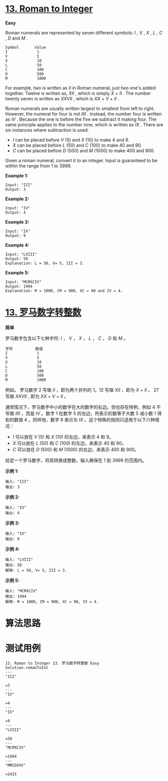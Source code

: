 # [13. Roman to Integer][enTitle]

**Easy**

Roman numerals are represented by seven different symbols:  *I* ,  *V* ,  *X* ,  *L* ,  *C* ,  *D*  and  *M* .

```
Symbol       Value
I             1
V             5
X             10
L             50
C             100
D             500
M             1000
```

For example, two is written as  *II*  in Roman numeral, just two one's added together. Twelve is written as,  *XII* , which is simply  *X*  +  *II* . The number twenty seven is written as  *XXVII* , which is  *XX*  +  *V*  +  *II* .

Roman numerals are usually written largest to smallest from left to right. However, the numeral for four is not  *IIII* . Instead, the number four is written as  *IV* . Because the one is before the five we subtract it making four. The same principle applies to the number nine, which is written as  *IX* . There are six instances where subtraction is used:

-  *I*  can be placed before  *V*  (5) and  *X*  (10) to make 4 and 9.  
-  *X*  can be placed before  *L*  (50) and  *C*  (100) to make 40 and 90.  
-  *C*  can be placed before  *D*  (500) and  *M*  (1000) to make 400 and 900.

Given a roman numeral, convert it to an integer. Input is guaranteed to be within the range from 1 to 3999.

**Example 1:** 

```
Input: "III"
Output: 3
```

**Example 2:** 

```
Input: "IV"
Output: 4
```

**Example 3:** 

```
Input: "IX"
Output: 9
```

**Example 4:** 

```
Input: "LVIII"
Output: 58
Explanation: L = 50, V= 5, III = 3.

```

**Example 5:** 

```
Input: "MCMXCIV"
Output: 1994
Explanation: M = 1000, CM = 900, XC = 90 and IV = 4.
```
# [13. 罗马数字转整数][cnTitle]

**简单**

罗马数字包含以下七种字符:  *I* ，  *V* ，  *X* ，  *L* ， *C* ， *D*  和  *M* 。

```
字符          数值
I             1
V             5
X             10
L             50
C             100
D             500
M             1000
```

例如， 罗马数字 2 写做  *II*  ，即为两个并列的 1。12 写做  *XII*  ，即为  *X*  +  *II*  。 27 写做  *XXVII* , 即为  *XX*  +  *V*  +  *II*  。

通常情况下，罗马数字中小的数字在大的数字的右边。但也存在特例，例如 4 不写做  *IIII* ，而是  *IV* 。数字 1 在数字 5 的左边，所表示的数等于大数 5 减小数 1 得到的数值 4 。同样地，数字 9 表示为  *IX* 。这个特殊的规则只适用于以下六种情况：

-  *I*  可以放在  *V*  (5) 和  *X*  (10) 的左边，来表示 4 和 9。 
-  *X*  可以放在  *L*  (50) 和  *C*  (100) 的左边，来表示 40 和 90。  
-  *C*  可以放在  *D*  (500) 和  *M*  (1000) 的左边，来表示 400 和 900。

给定一个罗马数字，将其转换成整数。输入确保在 1 到 3999 的范围内。

**示例 1:** 

```
输入: "III"
输出: 3
```

**示例 2:** 

```
输入: "IV"
输出: 4
```

**示例 3:** 

```
输入: "IX"
输出: 9
```

**示例 4:** 

```
输入: "LVIII"
输出: 58
解释: L = 50, V= 5, III = 3.

```

**示例 5:** 

```
输入: "MCMXCIV"
输出: 1994
解释: M = 1000, CM = 900, XC = 90, IV = 4.
```


# 算法思路

# 测试用例
```
13. Roman to Integer 13. 罗马数字转整数 Easy
Solution.romanToInt
---
"III"

=3
---
"IV"

=4
---
"IX"

=9
---
"LVIII"

=58
---
"MCMXCIV"

=1994
---
"MMCDXXV"

=2425
```

[enTitle]: https://leetcode.com/problems/roman-to-integer/
[cnTitle]: https://leetcode-cn.com/problems/roman-to-integer/
